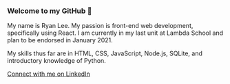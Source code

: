 ### Welcome to my GitHub 👋

My name is Ryan Lee. My passion is front-end web development, specifically using React. I am currently in my last unit at Lambda School and plan to be endorsed  in January 2021.

My skills thus far are in HTML, CSS, JavaScript, Node.js, SQLite, and introductory knowledge of Python. 

[Connect with me on LinkedIn](https://www.linkedin.com/in/sassyfatcat/)
